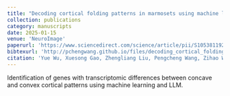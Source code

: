 ```yaml
---
title: "Decoding cortical folding patterns in marmosets using machine learning and large language model"
collection: publications
category: manuscripts
date: 2025-01-15
venue: 'NeuroImage'
paperurl: 'https://www.sciencedirect.com/science/article/pii/S1053811925000333'
bibtexurl: 'http://pchengwang.github.io/files/decoding_cortical_folding.bib'
citation: 'Yue Wu, Xuesong Gao, Zhengliang Liu, Pengcheng Wang, Zihao Wu, Yiwei Li, Tuo Zhang, Tianming Liu, Tao Liu, Xiao Li, Decoding cortical folding patterns in marmosets using machine learning and large language model, NeuroImage, Volume 308, 2025'
---
```

Identification of genes with transcriptomic differences between concave and convex cortical patterns using machine learning and LLM.
